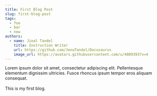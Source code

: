 ```yaml
---
title: First Blog Post
slug: first-blog-post
tags:
  - foo
  - bar
  - new
authors:
  - name: Jinal Tandel
    title: Instruction Writer
    url: https://github.com/JenuTandel/Docusaurus
    image_url: https://avatars.githubusercontent.com/u/4089393?v=4
---
```

Lorem ipsum dolor sit amet, consectetur adipiscing elit. Pellentesque elementum dignissim ultricies. Fusce rhoncus ipsum tempor eros aliquam consequat.\
\
This is my first blog.
